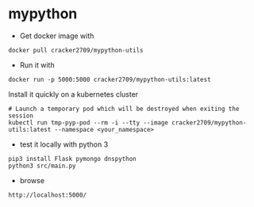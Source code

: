 # mypython

- Get docker image with

```shell script
docker pull cracker2709/mypython-utils
```
- Run it with
```shell script
docker run -p 5000:5000 cracker2709/mypython-utils:latest
```
Install it quickly on a kubernetes cluster
```
# Launch a temporary pod which will be destroyed when exiting the session
kubectl run tmp-pyp-pod --rm -i --tty --image cracker2709/mypython-utils:latest --namespace <your_namespace>
```

- test it locally with python 3
```
pip3 install Flask pymongo dnspython
python3 src/main.py
```

- browse
```
http://localhost:5000/
``` 
